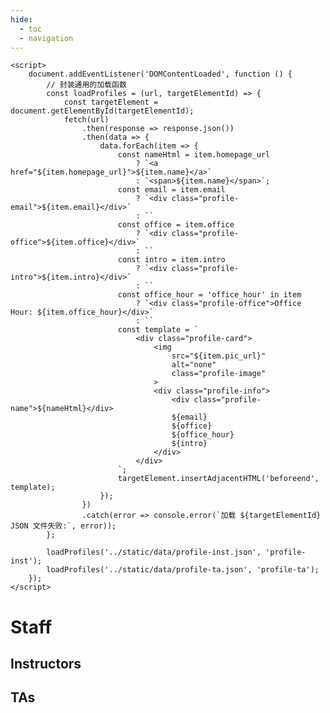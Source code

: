 ```yaml
---
hide:
  - toc
  - navigation
---
```

<!DOCTYPE html>
<html lang="en">
<head>
    <meta charset="UTF-8">
    <meta name="viewport" content="width=device-width, initial-scale=1.0">
    <title>Staff</title>
    <link rel="stylesheet" href="../stylesheets/staff.css">
</head>
<body>

    <script>
        document.addEventListener('DOMContentLoaded', function () {
            // 封装通用的加载函数
            const loadProfiles = (url, targetElementId) => {
                const targetElement = document.getElementById(targetElementId);
                fetch(url)
                    .then(response => response.json())
                    .then(data => {
                        data.forEach(item => {
                            const nameHtml = item.homepage_url
                                ? `<a href="${item.homepage_url}">${item.name}</a>`
                                : `<span>${item.name}</span>`;
                            const email = item.email
                                ? `<div class="profile-email">${item.email}</div>`
                                : ``
                            const office = item.office
                                ? `<div class="profile-office">${item.office}</div>`
                                : ``
                            const intro = item.intro
                                ? `<div class="profile-intro">${item.intro}</div>`
                                : ``
                            const office_hour = 'office_hour' in item
                                ? `<div class="profile-office">Office Hour: ${item.office_hour}</div>`
                                : ``
                            const template = `
                                <div class="profile-card">
                                    <img 
                                        src="${item.pic_url}" 
                                        alt="none" 
                                        class="profile-image"
                                    >
                                    <div class="profile-info">
                                        <div class="profile-name">${nameHtml}</div>
                                        ${email}
                                        ${office}
                                        ${office_hour}
                                        ${intro}
                                    </div>
                                </div>
                            `;
                            targetElement.insertAdjacentHTML('beforeend', template);
                        });
                    })
                    .catch(error => console.error(`加载 ${targetElementId} JSON 文件失败:`, error));
            };

            loadProfiles('../static/data/profile-inst.json', 'profile-inst');
            loadProfiles('../static/data/profile-ta.json', 'profile-ta');
        });
    </script>
</body>
</html>

# **Staff**

## **Instructors**

<div id="profile-inst">
</div>

## **TAs**

<div id="profile-ta">
</div>
